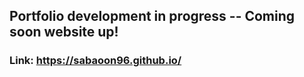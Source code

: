 ## Portfolio development in progress -- Coming soon website up!
### Link: https://sabaoon96.github.io/
